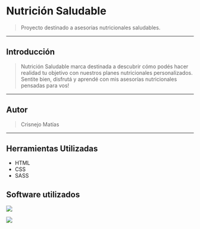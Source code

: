 # Nutrición Saludable
>Proyecto destinado a asesorias nutricionales saludables.

----
## Introducción
> Nutrición Saludable marca destinada a descubrir cómo podés hacer realidad tu objetivo con nuestros planes nutricionales personalizados. Sentite bien, disfrutá y aprendé con mis asesorías nutricionales pensadas para vos!

----
## Autor
> Crisnejo Matías

----
## Herramientas Utilizadas
- HTML
- CSS
- SASS

## Software utilizados

[![](https://upload.wikimedia.org/wikipedia/commons/thumb/d/d9/Node.js_logo.svg/300px-Node.js_logo.svg.png)](http://https://upload.wikimedia.org/wikipedia/commons/thumb/d/d9/Node.js_logo.svg/300px-Node.js_logo.svg.png)

[![](https://upload.wikimedia.org/wikipedia/commons/thumb/9/9a/Visual_Studio_Code_1.35_icon.svg/120px-Visual_Studio_Code_1.35_icon.svg.png)](http://https://upload.wikimedia.org/wikipedia/commons/thumb/9/9a/Visual_Studio_Code_1.35_icon.svg/120px-Visual_Studio_Code_1.35_icon.svg.png)